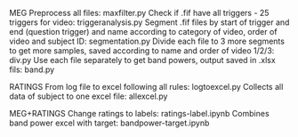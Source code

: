 MEG
Preprocess all files: maxfilter.py
Check if .fif have all triggers - 25 triggers for video: triggeranalysis.py
Segment .fif files by start of trigger and end (question trigger) and name according to category of video, order of video and subject ID: segmentation.py
Divide each file to 3 more segments to get more samples, saved according to name and order of video 1/2/3: div.py
Use each file separately to get band powers, output saved in .xlsx fils: band.py

RATINGS
From log file to excel following all rules: logtoexcel.py
Collects all data of subject to one excel file: allexcel.py

MEG+RATINGS
Change ratings to labels: ratings-label.ipynb
Combines band power excel with target: bandpower-target.ipynb
